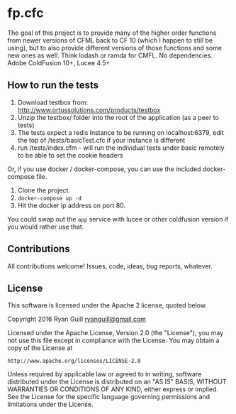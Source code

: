 
# fp.cfc

The goal of this project is to provide many of the higher order functions from newer versions of CFML back to CF 10 (which I happen to still be using), but to also provide different versions of those functions and some new ones as well.  Think lodash or ramda for CMFL.  No dependencies. Adobe ColdFusion 10+, Lucee 4.5+

## How to run the tests

1. Download testbox from: http://www.ortussolutions.com/products/testbox
2. Unzip the testbox/ folder into the root of the application (as a peer to tests)
3. The tests expect a redis instance to be running on localhost:6379, edit the top of /tests/basicTest.cfc if your instance is different
3. run /tests/index.cfm - will run the individual tests under basic remotely to be able to set the cookie headers

Or, if you use docker / docker-compose, you can use the included docker-compose file.

1. Clone the project.
2. `docker-compose up -d`
3. Hit the docker ip address on port 80.

You could swap out the `app` service with lucee or other coldfusion version if you would rather use that.

## Contributions

All contributions welcome! Issues, code, ideas, bug reports, whatever.

## License

This software is licensed under the Apache 2 license, quoted below.

Copyright 2016 Ryan Guill <ryanguill@gmail.com>

Licensed under the Apache License, Version 2.0 (the "License"); you may not
use this file except in compliance with the License. You may obtain a copy of
the License at

    http://www.apache.org/licenses/LICENSE-2.0

Unless required by applicable law or agreed to in writing, software
distributed under the License is distributed on an "AS IS" BASIS, WITHOUT
WARRANTIES OR CONDITIONS OF ANY KIND, either express or implied. See the
License for the specific language governing permissions and limitations under
the License.
